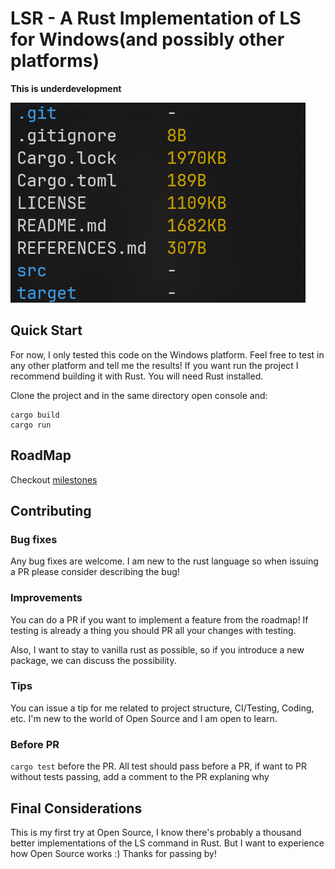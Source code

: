 # LSR - A Rust Implementation of LS for Windows(and possibly other platforms)

**This is underdevelopment**

![Screenshots of lsr](screenshot.png)

## Quick Start

For now, I only tested this code on the Windows platform. Feel free to test in any other platform and tell me the results!
If you want run the project I recommend building it with Rust.
You will need Rust installed.

Clone the project and in the same directory open console and:

```console
cargo build
cargo run
```

## RoadMap

Checkout [milestones](https://github.com/schneiderchristopher/lsr/milestones)

## Contributing

### Bug fixes

Any bug fixes are welcome. I am new to the rust language so when issuing a PR please consider describing the bug!


### Improvements

You can do a PR if you want to implement a feature from the roadmap! If testing is already a thing you should PR all your changes with testing.

Also, I want to stay to vanilla rust as possible, so if you introduce a new package, we can discuss the possibility.

### Tips

You can issue a tip for me related to project structure, CI/Testing, Coding, etc. I'm new to the world of Open Source and I am open to learn.

### Before PR

``cargo test`` before the PR. All test should pass before a PR, if want to PR without tests passing, add a comment to the PR explaning why

## Final Considerations

This is my first try at Open Source, I know there's probably a thousand better implementations of the LS command in Rust. But I want to experience how Open Source works :) Thanks for passing by!

